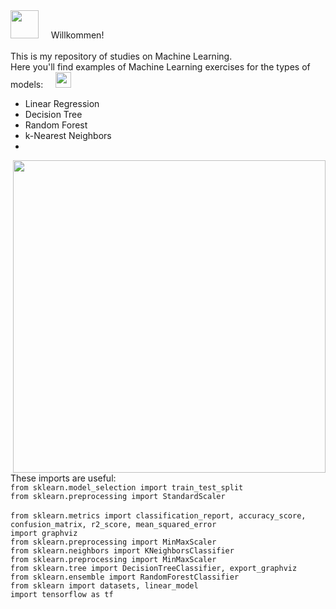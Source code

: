 <html>
<body>
  <div align="left">
  <img height=45 src="https://icons.iconarchive.com/icons/goodstuff-no-nonsense/free-space/64/stars-icon.png"/> &nbsp&nbsp&nbsp
     Willkommen!<br>
  <br>This is my repository of studies on Machine Learning.
  <br>Here you'll find examples of Machine Learning exercises for the types of models: &nbsp&nbsp&nbsp
     <img height=25 width=25 src="https://icons.iconarchive.com/icons/google/noto-emoji-people-clothing-objects/32/12123-eyes-icon.png"/> 
    <ul><li>Linear Regression
      <li>Decision Tree
      <li>Random Forest
      <li>k-Nearest Neighbors
      <li>
    </ul>
      <img width=500 align="right" src="https://files.muzli.space/075fe1847d9a623123ae3368dff3eaca.jpeg"/>
    <br>These imports are useful:
    <br><code>from sklearn.model_selection import train_test_split</code>
    <br><code>from sklearn.preprocessing import StandardScaler
</code>
    <br><code>from sklearn.metrics import classification_report, accuracy_score, confusion_matrix, r2_score, mean_squared_error</code>
    <br><code>import graphviz</code>
    <br><code>from sklearn.preprocessing import MinMaxScaler</code>
    <br><code>from sklearn.neighbors import KNeighborsClassifier</code>
    <br><code>from sklearn.preprocessing import MinMaxScaler</code>
    <br><code>from sklearn.tree import DecisionTreeClassifier, export_graphviz</code>
    <br><code>from sklearn.ensemble import RandomForestClassifier</code>
    <br><code>from sklearn import datasets, linear_model</code>
    <br><code>import tensorflow as tf
</code>
    <br><code></code>
    <br><code></code>
    <br><code></code>
    <br><code></code>
    <br><code></code>
    <br><code></code>
    <br><code></code>
    <br><code></code>




</body>
</html>
